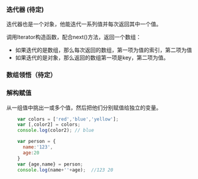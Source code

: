 ### 迭代器 \(待定\)

迭代器也是一个对象，他能迭代一系列值并每次返回其中一个值。

调用Iterator构造函数，配合next\(\)方法，返回一个数组：

* 如果迭代的是数组，那么每次返回的数组，第一项为值的索引，第二项为值
* 如果迭代的是对象，那么返回的数组第一项是key，第二项为值。



### 数组领悟（待定）



### 解构赋值

从一组值中挑出一或多个值，然后把他们分别赋值给独立的变量。

```js
    var colors = ['red','blue','yellow'];
    var [,color2] = colors;
    console.log(color2); // blue

    var person = {
      name:'123',
      age:20
    }
    var {age,name} = person;
    console.log(name+''+age);  //123 20
```









